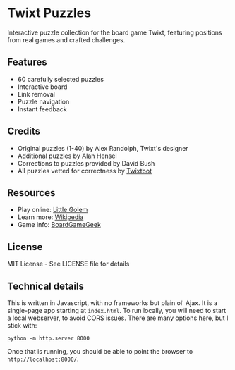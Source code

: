 # Twixt Puzzles

Interactive puzzle collection for the board game Twixt, featuring positions from real games and crafted challenges.


## Features

- 60 carefully selected puzzles
- Interactive board
- Link removal
- Puzzle navigation
- Instant feedback

## Credits

- Original puzzles (1-40) by Alex Randolph, Twixt's designer
- Additional puzzles by Alan Hensel
- Corrections to puzzles provided by David Bush
- All puzzles vetted for correctness by [Twixtbot](https://github.com/stevens68/twixtbot-ui)

## Resources

- Play online: [Little Golem](http://www.littlegolem.net/jsp/games/gamedetail.jsp?gtid=twixt)
- Learn more: [Wikipedia](http://en.wikipedia.org/wiki/Twixt)
- Game info: [BoardGameGeek](http://www.boardgamegeek.com/game/949)

## License

MIT License - See LICENSE file for details

## Technical details

This is written in Javascript, with no frameworks but plain ol' Ajax. It is a single-page app starting at `index.html`. To run locally, you will
need to start a local webserver, to avoid CORS issues. There are many options here, but I stick with:

```
python -m http.server 8000
```

Once that is running, you should be able to point the browser to `http://localhost:8000/`.

